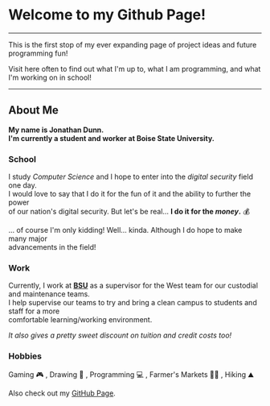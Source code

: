 # Welcome to my Github Page!
---------------------------------------------------------------------------------------------------------
This is the first stop of my ever expanding page of project ideas and future programming fun!

Visit here often to find out what I'm up to, what I am programming, and what I'm working on in school!

---------------------------------------------------------------------------------------------------------

## About Me

**My name is Jonathan Dunn.**\
**I'm currently a student and worker at Boise State University.**

### School

I study *Computer Science* and I hope to enter into the *digital security* field one day.\
I would love to say that I do it for the fun of it and the ability to further the power\
of our nation's digital security. But let's be real... **I do it for the _money_.** 💰

... of course I'm only kidding! Well... kinda. Although I do hope to make many major\
advancements in the field!

### Work

Currently, I work at **<ins>BSU</ins>** as a supervisor for the West team for our custodial and maintenance teams.\
I help supervise our teams to try and bring a clean campus to students and staff for a more\
comfortable learning/working environment.

*It also gives a pretty sweet discount on tuition and credit costs too!*

### Hobbies

Gaming 🎮 , Drawing 🎨 , Programming 💻 , Farmer's Markets 👨‍🌾 , Hiking ⛰️


Also check out my [GitHub Page](https://github.com/BSUJonathanDunn/).

